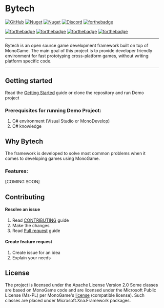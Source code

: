 # Bytech
[![GitHub](https://img.shields.io/github/license/bythope/bytech?style=for-the-badge)](https://github.com/bythope/bytech/blob/master/LICENSE)
[![Nuget](https://img.shields.io/nuget/v/Bytech?style=for-the-badge)](https://www.nuget.org/packages/Bytech/)
[![Nuget](https://img.shields.io/nuget/dt/Bytech?style=for-the-badge)](https://www.nuget.org/packages/Bytech/)
[![Discord](https://img.shields.io/discord/669238716782346252?style=for-the-badge)](https://discord.gg/nRmqzq5)
[![forthebadge](https://img.shields.io/badge/-DOCUMENTATION-green?style=for-the-badge)](https://bythope.github.io/bytech)

[![forthebadge](https://forthebadge.com/images/badges/gluten-free.svg)](#)
[![forthebadge](https://forthebadge.com/images/badges/fo-real.svg)](#)
[![forthebadge](https://forthebadge.com/images/badges/powered-by-overtime.svg)](#)
[![forthebadge](https://forthebadge.com/images/badges/made-with-c-sharp.svg)](#)

---

Bytech is an open source game development framework built on top of MonoGame. The main goal of this project is to provide developer friendly environment for fast prototyping cross-platform games, without writing platform specific code.

---
## Getting started
Read the [Getting Started](https://bythope.github.io/bytech/#/guide) guide or clone the repository and run Demo project

### Prerequisites for running Demo Project:
1. C# environment (Visual Studio or MonoDevelop)
2. C# knowledge

## Why Bytech
The framework is developed to solve most common problems when it comes to developing games using MonoGame.

### Features:
[COMING SOON]

## Contributing

#### Resolve an issue
1. Read [CONTRIBUTING](CONTRIBUTING.md) guide
2. Make the changes
3. Read [Pull request](PULL_REQUEST_TEMPLATE.md) guide 

#### Create feature request
1. Create issue for an idea
2. Explain your needs

## License
The project is licensed under the Apache License Version 2.0
Some classes are based on MonoGame code and are licensed under the Microsoft Public License (Ms-PL) per MonoGame's [license](https://github.com/MonoGame/MonoGame/blob/develop/LICENSE.txt) (compatible license). Such classes are placed under Microsoft.Xna.Framework packages.




